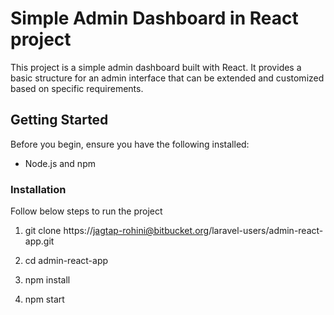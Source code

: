 # Simple Admin Dashboard in React project

This project is a simple admin dashboard built with React. It provides a basic structure for an admin interface that can be extended and customized based on specific requirements.

## Getting Started

Before you begin, ensure you have the following installed:

- Node.js and npm

### Installation

Follow below steps to run the project

1) git clone https://jagtap-rohini@bitbucket.org/laravel-users/admin-react-app.git

2) cd admin-react-app

3) npm install

4) npm start